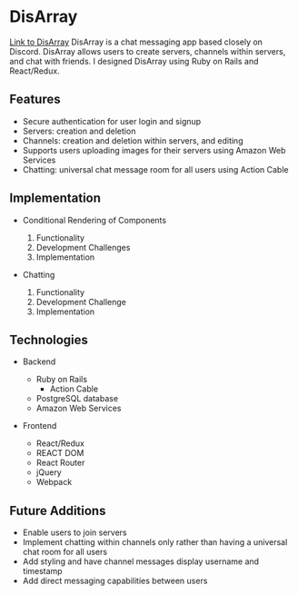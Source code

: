 # DisArray

[Link to DisArray](www.disarray.herokuapp.com)
DisArray is a chat messaging app based closely on Discord. DisArray allows users to create servers, channels within servers, and chat with friends. I designed DisArray using Ruby on Rails and React/Redux. 

## Features
* Secure authentication for user login and signup
* Servers: creation and deletion
* Channels: creation and deletion within servers, and editing
* Supports users uploading images for their servers using Amazon Web Services
* Chatting: universal chat message room for all users using Action Cable

## Implementation
  * Conditional Rendering of Components
    1. Functionality
    2. Development Challenges
    3. Implementation

  * Chatting
    1. Functionality
    2. Development Challenge
    3. Implementation

## Technologies
- Backend
  * Ruby on Rails
    * Action Cable
  * PostgreSQL database
  * Amazon Web Services

- Frontend
  * React/Redux
  * REACT DOM
  * React Router
  * jQuery
  * Webpack

## Future Additions
  * Enable users to join servers
  * Implement chatting within channels only rather than having a universal chat room for all users
  * Add styling and have channel messages display username and timestamp
  * Add direct messaging capabilities between users